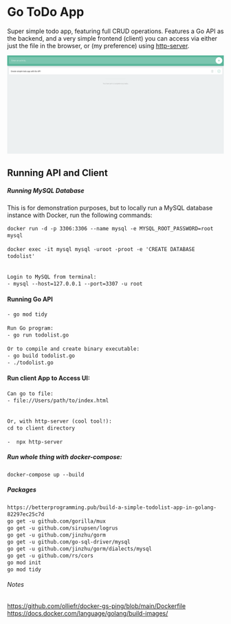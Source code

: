 # Go ToDo App

Super simple todo app, featuring full CRUD operations. Features a Go API as the backend, and a very simple frontend (client) you can access via either just the file in the browser, or (my preference) using [http-server](https://www.npmjs.com/package/http-server).


![go-todo-app](images/go-todo-app.png)


## Running API and Client
##### Running MySQL Database

This is for demonstration purposes, but to locally run a MySQL database instance with Docker, run the following commands:
```
docker run -d -p 3306:3306 --name mysql -e MYSQL_ROOT_PASSWORD=root mysql

docker exec -it mysql mysql -uroot -proot -e 'CREATE DATABASE todolist'


Login to MySQL from terminal:
- mysql --host=127.0.0.1 --port=3307 -u root
```

#### Running Go API
```
- go mod tidy

Run Go program:
- go run todolist.go

Or to compile and create binary executable:
- go build todolist.go
- ./todolist.go
```


#### Run client App to Access UI:
```
Can go to file:
- file://Users/path/to/index.html


Or, with http-server (cool tool!):
cd to client directory

-  npx http-server
```


##### Run whole thing with docker-compose:

```
docker-compose up --build
```


##### Packages
```
https://betterprogramming.pub/build-a-simple-todolist-app-in-golang-82297ec25c7d
go get -u github.com/gorilla/mux
go get -u github.com/sirupsen/logrus
go get -u github.com/jinzhu/gorm
go get -u github.com/go-sql-driver/mysql
go get -u github.com/jinzhu/gorm/dialects/mysql
go get -u github.com/rs/cors
go mod init
go mod tidy
```

###### Notes
https://github.com/olliefr/docker-gs-ping/blob/main/Dockerfile
https://docs.docker.com/language/golang/build-images/

